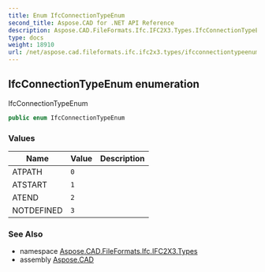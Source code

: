 ```yaml
---
title: Enum IfcConnectionTypeEnum
second_title: Aspose.CAD for .NET API Reference
description: Aspose.CAD.FileFormats.Ifc.IFC2X3.Types.IfcConnectionTypeEnum enum. IfcConnectionTypeEnum
type: docs
weight: 18910
url: /net/aspose.cad.fileformats.ifc.ifc2x3.types/ifcconnectiontypeenum/
---
```

## IfcConnectionTypeEnum enumeration

IfcConnectionTypeEnum

```csharp
public enum IfcConnectionTypeEnum
```

### Values

| Name | Value | Description |
| --- | --- | --- |
| ATPATH | `0` |  |
| ATSTART | `1` |  |
| ATEND | `2` |  |
| NOTDEFINED | `3` |  |

### See Also

* namespace [Aspose.CAD.FileFormats.Ifc.IFC2X3.Types](../../aspose.cad.fileformats.ifc.ifc2x3.types/)
* assembly [Aspose.CAD](../../)


